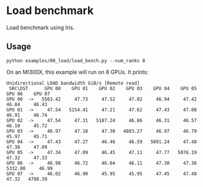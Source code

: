 <!--
SPDX-License-Identifier: MIT
Copyright (c) 2025 Advanced Micro Devices, Inc. All rights reserved.
-->

# Load benchmark

Load benchmark using Iris.

## Usage

```terminal
python examples/00_load/load_bench.py --num_ranks 8
```
On an MI300X, this example will run on 8 GPUs. It prints:
```terminal
Unidirectional LOAD bandwidth GiB/s [Remote read]
 SRC\DST      GPU 00    GPU 01    GPU 02    GPU 03    GPU 04    GPU 05    GPU 06    GPU 07
GPU 00  ->   5563.42     47.73     47.52     47.02     46.94     47.42     46.84     46.43
GPU 01  ->     47.54   5154.41     47.21     47.62     47.43     47.08     46.91     46.74
GPU 02  ->     47.54     47.31   5187.24     46.86     46.31     46.57     46.10     45.72
GPU 03  ->     46.97     47.18     47.30   4803.27     46.97     46.79     45.97     45.71
GPU 04  ->     47.43     47.27     46.46     46.59   5091.24     47.48     47.38     47.09
GPU 05  ->     47.34     47.09     46.45     47.11     47.77   5076.19     47.32     47.33
GPU 06  ->     46.98     46.72     46.04     46.11     47.30     47.36   5332.80     46.99
GPU 07  ->     46.02     46.90     45.95     45.95     47.45     47.48     47.32   4798.39
```
